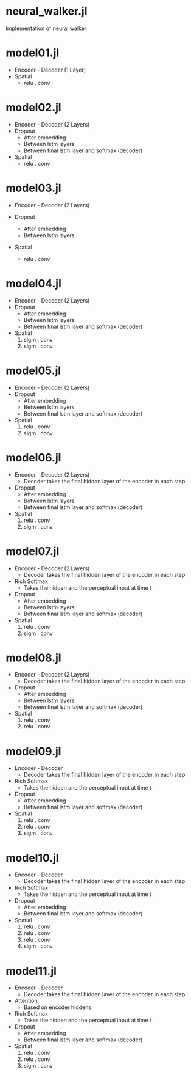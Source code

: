 # neural_walker.jl

Implementation of neural walker

# model01.jl

* Encoder - Decoder (1 Layer)
* Spatial
  * relu . conv

# model02.jl

* Encoder - Decoder (2 Layers)
* Dropout
  * After embedding
  * Between lstm layers
  * Between final lstm layer and softmax (decoder)
* Spatial
  * relu . conv

# model03.jl
* Encoder - Decoder (2 Layers)
* Dropout
  * After embedding
  * Between lstm layers

* Spatial
  * relu . conv

# model04.jl

* Encoder - Decoder (2 Layers)
* Dropout
  *  After embedding
  *  Between lstm layers
  *  Between final lstm layer and softmax (decoder)
* Spatial
  1.  sigm . conv
  2.  sigm . conv

# model05.jl

* Encoder - Decoder (2 Layers)
* Dropout
  * After embedding
  * Between lstm layers
  * Between final lstm layer and softmax (decoder)
* Spatial
  1.  relu . conv
  2.  sigm . conv

# model06.jl

* Encoder - Decoder (2 Layers)
  * Decoder takes the final hidden layer of the encoder in each step
* Dropout
  * After embedding
  * Between lstm layers
  * Between final lstm layer and softmax (decoder)
* Spatial
  1. relu . conv
  2. sigm . conv

# model07.jl

* Encoder - Decoder (2 Layers)
  * Decoder takes the final hidden layer of the encoder in each step
* Rich Softmax
  * Takes the hidden and the perceptual input at time t
* Dropout
  * After embedding
  * Between lstm layers
  * Between final lstm layer and softmax (decoder)
* Spatial
  1. relu . conv
  2. sigm . conv

# model08.jl

* Encoder - Decoder (2 Layers)
  * Decoder takes the final hidden layer of the encoder in each step
* Dropout
  * After embedding
  * Between lstm layers
  * Between final lstm layer and softmax (decoder)
* Spatial
  1. relu . conv
  2. relu . conv

# model09.jl

* Encoder - Decoder
  * Decoder takes the final hidden layer of the encoder in each step
* Rich Softmax
  * Takes the hidden and the perceptual input at time t
* Dropout
  * After embedding
  * Between final lstm layer and softmax (decoder)
* Spatial
  1. relu . conv
  2. relu . conv
  3. sigm . conv

# model10.jl

* Encoder - Decoder
  * Decoder takes the final hidden layer of the encoder in each step
* Rich Softmax
  * Takes the hidden and the perceptual input at time t
* Dropout
  * After embedding
  * Between final lstm layer and softmax (decoder)
* Spatial
  1. relu . conv
  2. relu . conv
  3. relu . conv
  4. sigm . conv

# model11.jl

* Encoder - Decoder
  * Decoder takes the final hidden layer of the encoder in each step
* Attention
  * Based on encoder hiddens
* Rich Softmax
  * Takes the hidden and the perceptual input at time t
* Dropout
  * After embedding
  * Between final lstm layer and softmax (decoder)
* Spatial
  1. relu . conv
  2. relu . conv
  3. sigm . conv

